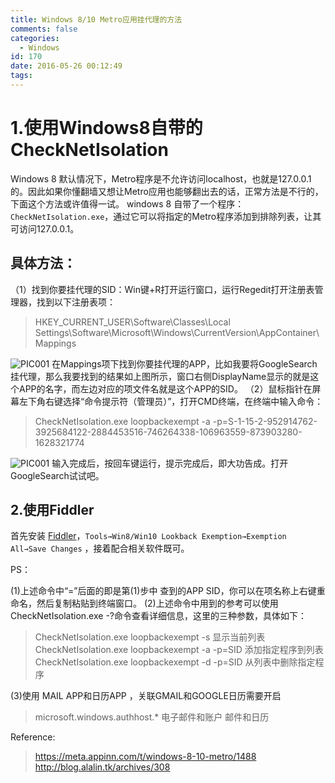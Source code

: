 ```yaml
---
title: Windows 8/10 Metro应用挂代理的方法
comments: false
categories:
  - Windows
id: 170
date: 2016-05-26 00:12:49
tags:
---
```


# 1.使用Windows8自带的CheckNetIsolation

Windows 8 默认情况下，Metro程序是不允许访问localhost，也就是127.0.0.1的。因此如果你懂翻墙又想让Metro应用也能够翻出去的话，正常方法是不行的，下面这个方法或许值得一试。
windows 8 自带了一个程序：`CheckNetIsolation.exe`，通过它可以将指定的Metro程序添加到排除列表，让其可访问127.0.0.1。

## 具体方法：
（1）找到你要挂代理的SID：Win键+R打开运行窗口，运行Regedit打开注册表管理器，找到以下注册表项：

> HKEY_CURRENT_USER\Software\Classes\Local Settings\Software\Microsoft\Windows\CurrentVersion\AppContainer\Mappings

![PIC001](/uploads/img/170/PIC001.png)
在Mappings项下找到你要挂代理的APP，比如我要将GoogleSearch挂代理，那么我要找到的结果如上图所示，窗口右侧DisplayName显示的就是这个APP的名字，而左边对应的项文件名就是这个APP的SID。
（2）鼠标指针在屏幕左下角右键选择“命令提示符（管理员）”，打开CMD终端，在终端中输入命令：

> CheckNetIsolation.exe loopbackexempt -a -p=S-1-15-2-952914762-3925684122-2884453516-746264338-106963559-873903280-1628321774

![PIC001](/uploads/img/170/PIC002.png)
输入完成后，按回车键运行，提示完成后，即大功告成。打开GoogleSearch试试吧。

## 2.使用Fiddler

首先安装 [Fiddler](http://www.telerik.com/fiddler)，`Tools→Win8/Win10 Lookback Exemption→Exemption All→Save Changes` ，接着配合相关软件既可。

PS：

(1)上述命令中“=”后面的即是第(1)步中 查到的APP SID，你可以在项名称上右键重命名，然后复制粘贴到终端窗口。
(2)上述命令中用到的参考可以使用CheckNetIsolation.exe -?命令查看详细信息，这里的三种参数，具体如下：

> CheckNetIsolation.exe loopbackexempt -s 显示当前列表
> CheckNetIsolation.exe loopbackexempt -a -p=SID 添加指定程序到列表
> CheckNetIsolation.exe loopbackexempt -d -p=SID 从列表中删除指定程序

(3)使用 MAIL APP和日历APP ，关联GMAIL和GOOGLE日历需要开启

> microsoft.windows.authhost.*
> 电子邮件和账户
> 邮件和日历

Reference: 
> https://meta.appinn.com/t/windows-8-10-metro/1488
> http://blog.alalin.tk/archives/308